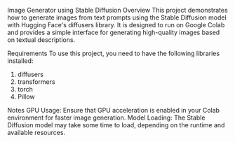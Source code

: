 Image Generator using Stable Diffusion
Overview
This project demonstrates how to generate images from text prompts using the Stable Diffusion model with Hugging Face's diffusers library. It is designed to run on Google Colab and provides a simple interface for generating high-quality images based on textual descriptions.

Requirements
To use this project, you need to have the following libraries installed:
1. diffusers
2. transformers
3. torch
4. Pillow

Notes
GPU Usage: Ensure that GPU acceleration is enabled in your Colab environment for faster image generation.
Model Loading: The Stable Diffusion model may take some time to load, depending on the runtime and available resources.
